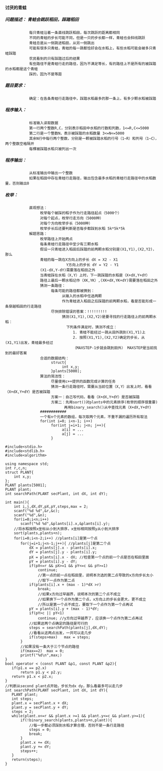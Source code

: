 #### 讨厌的青蛙  

##### 问题描述： 青蛙会跳跃稻田，踩踏稻田  
               每只青蛙沿着一条直线跳跃稻田，每次跳跃的距离都相同  
               不同的青蛙的步长可能不同，但是一只的步长都一样，青蛙也会斜线跳跃  
               青蛙总是从一侧跳进稻田，从另一侧跳出  
               可能有很多只青蛙，青蛙的每一跳都恰好会在水稻上，有些水稻可能会被多只青蛙踩踏  
               农民看到的只有踩踏过后的结果  
               有些路径不是青蛙行走的路径，因为不满足等长，有的路径上不是所有的被踩踏的水稻都是这个青蛙  
               踩的，因为不是等距  
##### 题目要求：
               确定：在各条青蛙行走路径中，踩踏水稻最多的那一条上，有多少颗水稻被踩踏
##### 程序输入：
               标准输入读取数据
               第一行两个整数R,C，分别表示稻田中水稻的行数和列数，1<=R,C<=5000
               第二行是一个整数N，表示被踩踏的水稻数量 3<=N<=5000
               其余N行中每行两个整数，分别是一颗被踩踏水稻的行号（1~R）和列号（1~C），两个整数空格隔开
               每棵被踩踏水稻只被列出一次
##### 程序输出：
               从标准输出中输出一个整数  
               如果在稻田中存在青蛙行走路径，输出包含最多水稻的青蛙行走路径中的水稻数量，否则输出0
               
##### 枚举：
               直观想法：
                    枚举每个被踩的稻子作为行走路径起点（5000个）
                    对每个起点，枚举行走方向（5000种）
                    对每个方向枚举步长（5000种）
                    枚举步长后还要判断是否每步都踩到水稻 5k*5k*5k
               解题思路：
                    枚举路径上开始两点
                    每条青蛙行走路径中至少有三颗水稻
                    假设一只青蛙进入稻田后踩踏的前两颗水稻分别是(X1,Y1),(X2,Y2)，那么
                    青蛙的每一跳在X方向上的步长 dX = X2 - X1
                                Y方向上的步长 dY = Y2 - Y1
                    (X1-dX,Y-dY)需要落在稻田之外
                    当青蛙踩在水稻（X,Y）上时，下一跳踩踏的水稻是（X+dX,Y+dY）
                    路径上最后一颗水稻记作（XK,YK）,(XK+dX,YK+dY)需要落在稻田之外
                    猜测一条路径：
                         每条可能的路径都被猜到：
                              从输入的水稻中任选两颗
                              作为青蛙进入稻田之后踩踏的前两颗水稻，看是否能形成一条穿越稻田的行走路径
                         尽快排除错误的答案：!!!!!!!!!
                              猜测(X1,Y1),(X2,Y2)是要寻找的行走路径上的前两颗水稻：
                                下列条件满足时，猜测不成立：
                                   1. 青蛙不能经过一跳从田外跳到(X1,Y1)上
                                   2. 按照(X1,Y1),(X2,Y2)确定的步长，从(X1,Y1)出发，青蛙最多经过
                                   （MAXSTEP-1步就会跳到田外） MAXSTEP是当前找到的最好答案
                    合适的数据结构：
                         struct{
                              int x,y;
                         }plants[5000];
                    算法的简洁性：
                         尽量使用c++提供的函数完成计算的任务
                         猜测一条行走路径时，需要从当前位置（X,Y）出发上时，看看（X+dX,Y+dY）是否被踩踏
                         方案一：自己写代码，看看（X+dX,Y+dY）是否被踩踏
                         方案二：先用sort()对plants中的元素排序(枚举的顺序很重要)
                               再用binary_search()从中查找元素（X+dX,Y+dY)
                    ############
                    一个有n个元素的数组，每次取两个元素，不重不漏的遍历所有取法
                    for(int i=0; i<n-1; i++)
                         for(int j=i+1; j<n; j++){
                              a[i] = ...
                              a[j] = ...
                         }

 ```
 #include<stdio.h>
 #include<stdlib.h>
 #include<algorithm>
 
 using namespace std;
 int r,c,n;
 struct PLANT{
     int x,y;
 };
 PLANT plants[5001];
 PLANT plant;
 int searchPath(PLANT secPlant, int dX, int dY);
 
 int main(){
     int i,j,dX,dY,pX,pY,steps,max = 2;
     scanf("%d %d",&r,&c);
     scanf("%d",&n);
     for(i=0;i<n;i++)
     	scanf("%d %d",&plants[i].x,&plants[i].y);
     //将水稻按照x坐标从小到大排序，x坐标相同按照y从小到大排序
     sort(plants,plants+n);
	 for(i=0;i<n-2;i++) //plants[i]是第一个点
	 	for(j=i+1;j<n-1;j++){ //plants[j]是第二个点
			dX = plants[j].x - plants[i].x;
			dY = plants[j].y - plants[i].y;
			pX = plants[i].x - dX; //检查第一个点的前一个点是否在稻田里面
			pY = plants[i].y - dY;
			if(pX<=r && pX>=1 && pY<=c && pY>=1)
				continue;
				//第一点的前一点在稻田里，说明本次选的第二点导致的x方向步长太小
				//取下一点作为第二点
			if(plants[i].x + (max - 1)*dX >r)
				break;
				//如果x方向过早越界，说明本次的第二个点不成立
				//如果换下一个点作为第二个点，x方向上的步长会更大，更不成立
				//所以是第一个点不成立，要取下一个点作为第一个点再试
			pY = plants[i].y + (max - 1)*dY;
			if(pY>c || pY<1)
				continue; //y方向过早越界了，应该换一个点作为第二点再试
			//如果这两个点确定的路径是可行的
			steps = searchPath(plants[j],dX,dY);
			//看看从这两点出发，一共可以走几步
			if(steps>max)	max = steps;		
		}
		//如果没有一条大于三个节点的路径
		if(max==2)	max = 0;
		printf("%d\n",max;)
 }
 bool operator < (const PLANT &p1, const PLANT &p2){
 	if(p1.x == p2.x)
		return p1.y < p2.y;
	return p1.x < p2.x;
 }
 //判断从second plant点开始，步长为dx dy，那么看最多可以走几步
 int searchPath(PLANT secPlant, int dX, int dY){
 	PLANT plant;
	int steps;
	plant.x = secPlant.x + dX;
	plant.y = secPlant.y + dY;
	steps = 2;
	while(plant.x<=r && plant.x >=1 && plant.y<=c && plant.y>=1){
		if(!binary_search(plants,plants+n,plant)){
			//每一步都必须踩到水稻才算合理，否则不是一条行走路径
			steps = 0;
			break;
		}
		plant.x += dX;
		plant.y += dY;
		steps++;
	}
	return(steps);
 }
 ```

